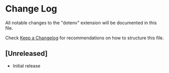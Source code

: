 # Change Log
All notable changes to the "dotenv" extension will be documented in this file.

Check [Keep a Changelog](http://keepachangelog.com/) for recommendations on how to structure this file.

## [Unreleased]
- Initial release